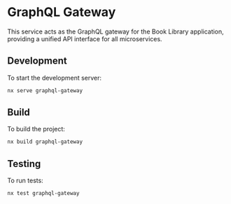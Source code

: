 # GraphQL Gateway

This service acts as the GraphQL gateway for the Book Library application, providing a unified API interface for all microservices.

## Development

To start the development server:

```bash
nx serve graphql-gateway
```

## Build

To build the project:

```bash
nx build graphql-gateway
```

## Testing

To run tests:

```bash
nx test graphql-gateway
```
